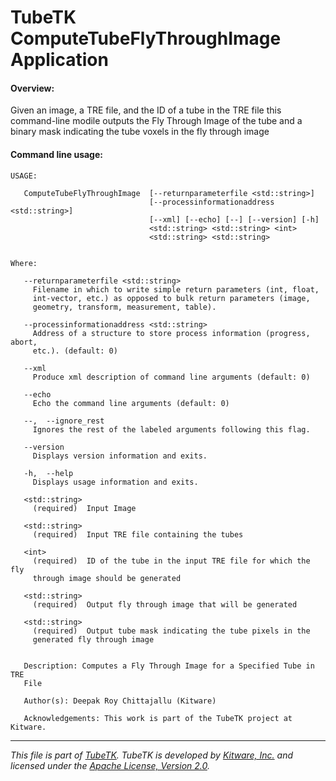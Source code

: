 TubeTK ComputeTubeFlyThroughImage Application
=============================================

#### Overview:

Given an image, a TRE file, and the ID of a tube in the TRE file this
command-line modile outputs the Fly Through Image of the tube and a
binary mask indicating the tube voxels in the fly through image

#### Command line usage:

```
USAGE:

   ComputeTubeFlyThroughImage  [--returnparameterfile <std::string>]
                               [--processinformationaddress <std::string>]
                               [--xml] [--echo] [--] [--version] [-h]
                               <std::string> <std::string> <int>
                               <std::string> <std::string>


Where:

   --returnparameterfile <std::string>
     Filename in which to write simple return parameters (int, float,
     int-vector, etc.) as opposed to bulk return parameters (image,
     geometry, transform, measurement, table).

   --processinformationaddress <std::string>
     Address of a structure to store process information (progress, abort,
     etc.). (default: 0)

   --xml
     Produce xml description of command line arguments (default: 0)

   --echo
     Echo the command line arguments (default: 0)

   --,  --ignore_rest
     Ignores the rest of the labeled arguments following this flag.

   --version
     Displays version information and exits.

   -h,  --help
     Displays usage information and exits.

   <std::string>
     (required)  Input Image

   <std::string>
     (required)  Input TRE file containing the tubes

   <int>
     (required)  ID of the tube in the input TRE file for which the fly
     through image should be generated

   <std::string>
     (required)  Output fly through image that will be generated

   <std::string>
     (required)  Output tube mask indicating the tube pixels in the
     generated fly through image


   Description: Computes a Fly Through Image for a Specified Tube in TRE
   File

   Author(s): Deepak Roy Chittajallu (Kitware)

   Acknowledgements: This work is part of the TubeTK project at Kitware.
```
----
*This file is part of [TubeTK](http://www.tubetk.org). TubeTK is developed by
[Kitware, Inc.](https://www.kitware.com) and licensed under the
[Apache License, Version 2.0](https://www.apache.org/licenses/LICENSE-2.0).*
